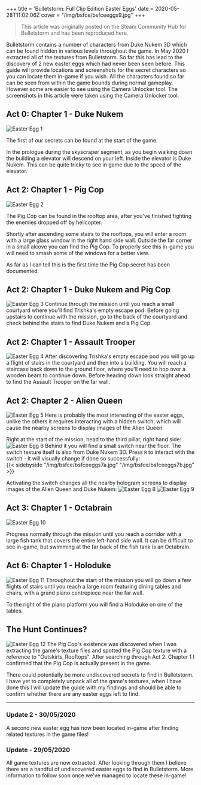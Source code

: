 +++
title = 'Bulletstorm: Full Clip Edition Easter Eggs'
date = 2020-05-28T11:02:06Z
cover = "/img/bsfce/bsfceeggs9.jpg"
+++

>This article was originally posted on the Steam Community Hub for Bulletstorm and has been reproduced here.    
  
Bulletstorm contains a number of characters from Duke Nukem 3D which can be found hidden in various levels throughout the game.
In May 2020 I extracted all of the textures from Bulletstorm. So far this has lead to the discovery of 2 new easter eggs which had never been seen before.
This guide will provide locations and screenshots for the secret characters so you can locate them in-game if you wish.
All the characters found so far can be seen from within the game bounds during normal gameplay. However some are easier to see using the Camera Unlocker tool.
The screenshots in this article were taken using the Camera Unlocker tool.

## Act 0: Chapter 1 - Duke Nukem  
![Easter Egg 1](/img/bsfce/bsfceeggs1.jpg)

The first of our secrets can be found at the start of the game.

In the prologue during the skyscraper segment, as you begin walking down the building a elevator will descend on your left. Inside the elevator is Duke Nukem. This can be quite tricky to see in game due to the speed of the elevator.

## Act 2: Chapter 1 - Pig Cop
![Easter Egg 2](/img/bsfce/bsfceeggs2.jpg)

The Pig Cop can be found in the rooftop area, after you've finished fighting the enemies dropped off by helicopter.

Shortly after ascending some stairs to the rooftops, you will enter a room with a large glass window in the right hand side wall. Outside the far corner in a small alcove you can find the Pig Cop. To properly see this in-game you will need to smash some of the windows for a better view.

As far as I can tell this is the first time the Pig Cop secret has been documented.  

## Act 2: Chapter 1 - Duke Nukem and Pig Cop  
![Easter Egg 3](/img/bsfce/bsfceeggs3.jpg)
Continue through the mission until you reach a small courtyard where you'll find Trishka's empty escape pod. Before going upstairs to continue with the mission, go to the back of the courtyard and check behind the stairs to find Duke Nukem and a Pig Cop.

## Act 2: Chapter 1 - Assault Trooper
![Easter Egg 4](/img/bsfce/bsfceeggs4.jpg)
After discovering Trishka's empty escape pod you will go up a flight of stairs in the courtyard and then into a building. You will reach a staircase back down to the ground floor, where you'll need to hop over a wooden beam to continue down. Before heading down look straight ahead to find the Assault Trooper on the far wall.

## Act 2: Chapter 2 - Alien Queen
![Easter Egg 5](/img/bsfce/bsfceeggs5.jpg)
Here is probably the most interesting of the easter eggs, unlike the others it requires interacting with a hidden switch, which will cause the nearby screens to display images of the Alien Queen.

Right at the start of the mission, head to the third pillar, right hand side:
​​![Easter Egg 6](/img/bsfce/bsfceeggs6.png)
​
Behind it you will find a small switch near the floor. The switch texture itself is also from Duke Nukem 3D. Press `R` to interact with the switch - it will visually change if done so successfully:  
{{< sidebyside "/img/bsfce/bsfceeggs7a.jpg" "/img/bsfce/bsfceeggs7b.jpg" >}}  

Activating the switch changes all the nearby hologram screens to display images of the Alien Queen and Duke Nukem:
![Easter Egg 8](/img/bsfce/bsfceeggs8.jpg)
![Easter Egg 9](/img/bsfce/bsfceeggs9.jpg)
## Act 3: Chapter 1 - Octabrain
![Easter Egg 10](/img/bsfce/bsfceeggs10.jpg)

Progress normally through the mission until you reach a corridor with a large fish tank that covers the entire left-hand side wall. It can be difficult to see in-game, but swimming at the far back of the fish tank is an Octabrain.

## Act 6: Chapter 1 - Holoduke
![Easter Egg 11](/img/bsfce/bsfceeggs11.jpg)
Throughout the start of the mission you will go down a few flights of stairs until you reach a large room featuring dining tables and chairs, with a grand piano centrepiece near the far wall.

To the right of the piano platform you will find a Holoduke on one of the tables.  

## The Hunt Continues?  
![Easter Egg 12](/img/bsfce/bsfceeggs12.png)
The Pig Cop's existence was discovered when I was extracting the game's texture files and spotted the Pig Cop texture with a reference to "Outskirts_Rooftops". After searching through Act 2: Chapter 1 I confirmed that the Pig Cop is actually present in the game.

There could potentially be more undiscovered secrets to find in Bulletstorm. I have yet to completely unpack all of the game's textures, when I have done this I will update the guide with my findings and should be able to confirm whether there are any easter eggs left to find.

  
----------
### Update 2 - 30/05/2020
A second new easter egg has now been located in-game after finding related textures in the game files!

### Update - 29/05/2020
All game textures are now extracted. After looking through them I believe there are a handful of undiscovered easter eggs to find in Bulletstorm. More information to follow soon once we've managed to locate these in-game! 